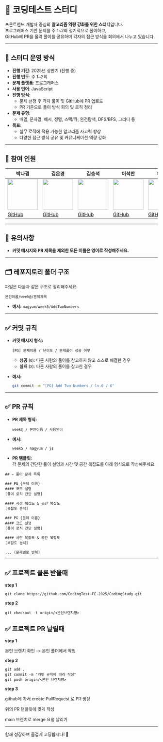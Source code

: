 # 📘 코딩테스트 스터디  

프론트엔드 개발자 중심의 **알고리즘 역량 강화를 위한 스터디**입니다.  
프로그래머스 기반 문제를 주 1~2회 정기적으로 풀이하고,  
GitHub에 PR을 올려 풀이를 공유하며 각자의 접근 방식을 회의에서 나누고 있습니다.

---

## 🧠 스터디 운영 방식  

- **진행 기간**: 2025년 상반기 (진행 중)  
- **진행 빈도**: 주 1~2회  
- **문제 플랫폼**: 프로그래머스  
- **사용 언어**: JavaScript  
- **진행 방식**:
  - 문제 선정 후 각자 풀이 및 GitHub에 PR 업로드  
  - PR 기준으로 풀이 방식 회의 및 로직 정리  
- **문제 유형**:
  - 배열, 문자열, 해시, 정렬, 스택/큐, 완전탐색, DFS/BFS, 그리디 등  
- **목표**:
  - 실무 로직에 적용 가능한 알고리즘 사고력 향상  
  - 다양한 접근 방식 공유 및 커뮤니케이션 역량 강화

---

## 👥 참여 인원  

| 박나겸 | 김은경 | 김승석 | 이석찬 | 유주섭 |
|--------------|--------|--------|--------|--------|
| <img src="https://github.com/nagyum.png" width="100" /> | <img src="https://github.com/eunkyung01.png" width="100" /> | <img src="https://github.com/kss761036.png" width="100" /> | <img src="https://github.com/SeokChan-Lee.png" width="100" /> | <img src="https://github.com/yujuseop.png" width="100" /> |
| [GitHub](https://github.com/nagyum) | [GitHub](https://github.com/eunkyung01) | [GitHub](https://github.com/kss761036) | [GitHub](https://github.com/SeokChan-Lee) | [GitHub](https://github.com/yujuseop) |


---
## 📍 유의사항  

- **커밋 메시지와 PR 제목을 제외한 모든 이름은 영어로 작성해주세요.**  

---

## 🗂️ 레포지토리 폴더 구조  

파일은 다음과 같은 구조로 정리해주세요:  
```plaintext
본인이름/week@/문제제목
```  
- **예시:** `nagyum/week5/AddTwoNumbers`  

---

## ✅ 커밋 규칙  

- **커밋 메시지 형식:**  
  ```plaintext
  [PG] 문제이름 / 난이도 / 문제풀이 성공 여부
  ```  
  - **성공** (`O`): 다른 사람의 풀이를 참고하지 않고 스스로 해결한 경우  
  - **실패** (`X`): 다른 사람의 풀이를 참고한 경우  

- **예시:**  
  ```bash
  git commit -m "[PG] Add Two Numbers / lv.0 / O"
  ```  

---

## ✅ PR 규칙  

- **PR 제목 형식:**  
  ```plaintext
  week@ / 본인이름 / 사용언어
  ```  
- **예시:**  
  ```plaintext
  week5 / nagyum / js
  ```  

- **PR 템플릿:**  
  각 문제의 간단한 풀이 설명과 시간 및 공간 복잡도를 아래 형식으로 작성해주세요:  

```plaintext
## ✏️ 풀이 문제 목록  

### PG {문제 이름}  
#### 코드 설명  
[풀이 로직 간단 설명]  

#### 시간 복잡도 & 공간 복잡도  
[복잡도 분석]  

### PG {문제 이름}  
#### 코드 설명  
[풀이 로직 간단 설명]  

#### 시간 복잡도 & 공간 복잡도  
[복잡도 분석]  

... (문제별로 반복)
```  

---

## ✅ 프로젝트 클론 받을때

__step 1__ 
```
git clone https://github.com/CodingTest-FE-2025/CodingStudy.git
```
__step 2__ 
```
git checkout -t origin/<본인브랜치명>
```

## ✅ 프로젝트 PR 날릴때

__step 1__ 

본인 브랜치 확인 -> 본인 폴더에서 작업

__step 2__ 
```
git add .
git commit -m "커밋 규칙에 따라 작성"
git push origin/<본인 브랜치명>
```
__step 3__ 

github에 가서 create PullRequest 로 PR 생성

위의 PR 탬플릿에 맞게 작성

main 브랜치로 merge 요청 날리기

---

함께 성장하며 즐겁게 코딩합시다! 🚀  
